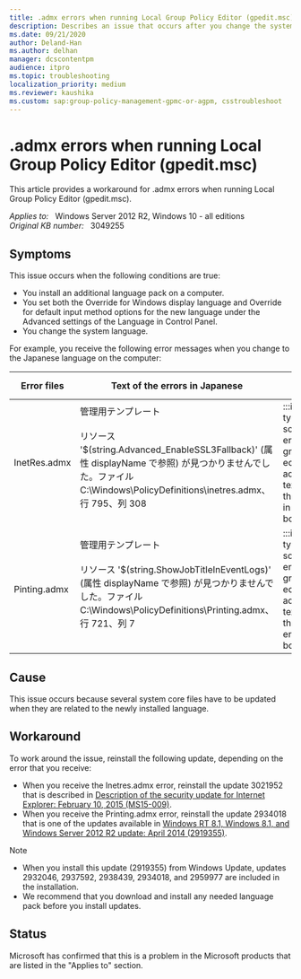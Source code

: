 ```yaml
---
title: .admx errors when running Local Group Policy Editor (gpedit.msc)
description: Describes an issue that occurs after you change the system language
ms.date: 09/21/2020
author: Deland-Han
ms.author: delhan
manager: dcscontentpm
audience: itpro
ms.topic: troubleshooting
localization_priority: medium
ms.reviewer: kaushika
ms.custom: sap:group-policy-management-gpmc-or-agpm, csstroubleshoot
---
```

# .admx errors when running Local Group Policy Editor (gpedit.msc)  

This article provides a workaround for .admx errors when running Local Group Policy Editor (gpedit.msc).  

_Applies to:_ &nbsp; Windows Server 2012 R2, Windows 10 - all editions  
_Original KB number:_ &nbsp; 3049255

## Symptoms  

This issue occurs when the following conditions are true:

- You install an additional language pack on a computer.
- You set both the Override for Windows display language and Override for default input method options for the new language under the Advanced settings of the Language in Control Panel.
- You change the system language.

For example, you receive the following error messages when you change to the Japanese language on the computer:

|Error files|Text of the errors in Japanese|Screenshot of the errors|
|---|---|---|
|InetRes.admx|管理用テンプレート<br/><br/>リソース '$(string.Advanced_EnableSSL3Fallback)' (属性 displayName で参照) が見つかりませんでした。ファイル C:\Windows\PolicyDefinitions\inetres.admx、行 795、列 308<br/><br/>|:::image type="content" source="media/admx-errors-when-local-group-policy-editor/inetres-admx.png" alt-text="The details of the Inetres.admx error in Japanese." border="false":::<br/>|
|Pinting.admx|管理用テンプレート<br/><br/>リソース '$(string.ShowJobTitleInEventLogs)' (属性 displayName で参照) が見つかりませんでした。ファイル C:\Windows\PolicyDefinitions\Printing.admx、行 721、列 7<br/><br/>|:::image type="content" source="media/admx-errors-when-local-group-policy-editor/pinting-admx.png" alt-text="The details of the Printing.admx error in Japanese." border="false":::<br/>|
  
## Cause

This issue occurs because several system core files have to be updated when they are related to the newly installed language.

## Workaround

To work around the issue, reinstall the following update, depending on the error that you receive:
  
- When you receive the Inetres.admx error, reinstall the update 3021952 that is described in [Description of the security update for Internet Explorer: February 10, 2015 (MS15-009)](https://support.microsoft.com/help/3021952).
- When you receive the Printing.admx error, reinstall the update 2934018 that is one of the updates available in [Windows RT 8.1, Windows 8.1, and Windows Server 2012 R2 update: April 2014 (2919355)](https://support.microsoft.com/help/2919355).

>[!NOTE]  
>
> - When you install this update (2919355) from Windows Update, updates 2932046, 2937592, 2938439, 2934018, and 2959977 are included in the installation.
> - We recommend that you download and install any needed language pack before you install updates.

## Status

Microsoft has confirmed that this is a problem in the Microsoft products that are listed in the "Applies to" section.
